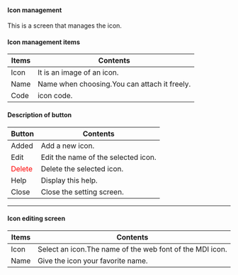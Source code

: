 #### Icon management
<div class="text-xl">
This is a screen that manages the icon.
</div>


>>>
#### Icon management items

<div class="text-lg">

| Items | Contents |
| ---- | ---- |
| Icon | It is an image of an icon.|
| Name | Name when choosing.You can attach it freely.|
| Code | icon code.|

</div>

>>>
#### Description of button

<div class="text-lg">


| Button | Contents |
| ---- | ---- |
| Added | Add a new icon.|
| Edit | Edit the name of the selected icon.|
| <Span style = "color: red"> Delete </span> | Delete the selected icon.|
| Help | Display this help.|
| Close | Close the setting screen.|
</div>

---
#### Icon editing screen

<div class="text-lg">

| Items | Contents |
| ---- | ---- |
| Icon | Select an icon.The name of the web font of the MDI icon.|
| Name | Give the icon your favorite name.|

</div>
